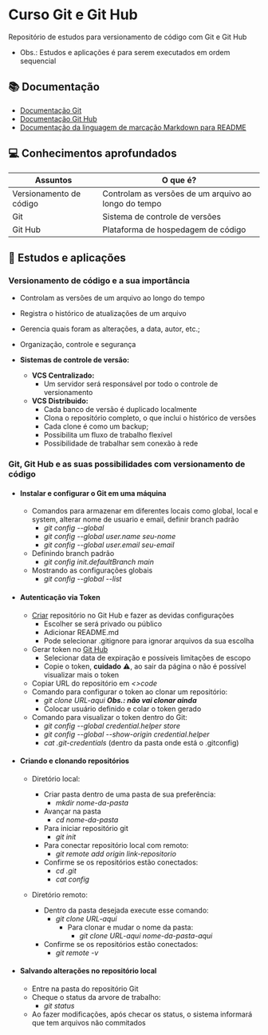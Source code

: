 
# Curso Git e Git Hub

Repositório de estudos para versionamento de código com Git e Git Hub

- Obs.: Estudos e aplicações é para serem executados em ordem sequencial

## 📚 Documentação

- [Documentação Git](https://git-scm.com/doc)
- [Documentação Git Hub](https://docs.github.com/pt)
- [Documentação da linguagem de marcação Markdown para README](https://docs.github.com/pt/get-started/writing-on-github/getting-started-with-writing-and-formatting-on-github/quickstart-for-writing-on-github)

## 💻 Conhecimentos aprofundados

| Assuntos | O que é? |
| ------------- | ------------- |
| Versionamento de código | Controlam as versões de um arquivo ao longo do tempo
| Git | Sistema de controle de versões
| Git Hub | Plataforma de hospedagem de código |

## 📖 Estudos e aplicações

### Versionamento de código e a sua importância

- Controlam as versões de um arquivo ao longo do tempo
- Registra o histórico de atualizações de um arquivo
- Gerencia quais foram as alterações, a data, autor, etc.;
- Organização, controle e segurança

- **Sistemas de controle de versão:**
    - **VCS Centralizado:**
        - Um servidor será responsável por todo o controle de versionamento
    - **VCS Distribuido:**
        - Cada banco de versão é duplicado localmente
        - Clona o repositório completo, o que inclui o histórico de versões
        - Cada clone é como um backup;
        - Possibilita um fluxo de trabalho flexível
        - Possibilidade de trabalhar sem conexão à rede

### **Git, Git Hub e as suas possibilidades com versionamento de código**

- #### Instalar e configurar o Git em uma máquina
    - Comandos para armazenar em diferentes locais como global, local e system, alterar nome de usuario e email, definir branch padrão
        - *git config --global*
        - *git config --global user.name seu-nome*
        - *git config --global user.email seu-email*
    - Definindo branch padrão
        - *git config init.defaultBranch main*
    - Mostrando as configurações globais
        - *git config --global --list*
- #### Autenticação via Token
    - [Criar](https://github.com/new) repositório no Git Hub e fazer as devidas configurações
        - Escolher se será privado ou público
        - Adicionar README.md
        - Pode selecionar .gitignore para ignorar arquivos da sua escolha
    - Gerar token no [Git Hub](https://github.com/settings/tokens)
        - Selecionar data de expiração e possíveis limitações de escopo
        - Copie o token, **cuidado** ⚠️, ao sair da página o não é possível visualizar mais o token 
    - Copiar URL do repositório em *<>code*
    - Comando para configurar o token ao clonar um repositório:
        - *git clone URL-aqui* ***Obs.: não vai clonar ainda***
        - Colocar usuário definido e colar o token gerado
    - Comando para visualizar o token dentro do Git:
        - *git config --global credential.helper store*
        - *git config --global --show-origin credential.helper*
        - *cat .git-credentials* (dentro da pasta onde está o .gitconfig)
- #### Criando e clonando repositórios
    - Diretório local:
        - Criar pasta dentro de uma pasta de sua preferência:
            - *mkdir nome-da-pasta*
        - Avançar na pasta
            - *cd nome-da-pasta*
        - Para iniciar repositório git    
            - *git init* 
        - Para conectar repositório local com remoto:
            - *git remote add origin link-repositorio*
        - Confirme se os repositórios estão conectados:
            - *cd .git*
            - *cat config*




    - Diretório remoto:
        - Dentro da pasta desejada execute esse comando:
            - *git clone URL-aqui* 
                - Para clonar e mudar o nome da pasta:
                    - *git clone URL-aqui nome-da-pasta-aqui*
        - Confirme se os repositórios estão conectados:
            - *git remote -v*
- #### Salvando alterações no repositório local
    - Entre na pasta do repositório Git
    - Cheque o status da arvore de trabalho:
        - *git status*     
    - Ao fazer modificações, após checar os status, o sistema informará que tem arquivos não commitados